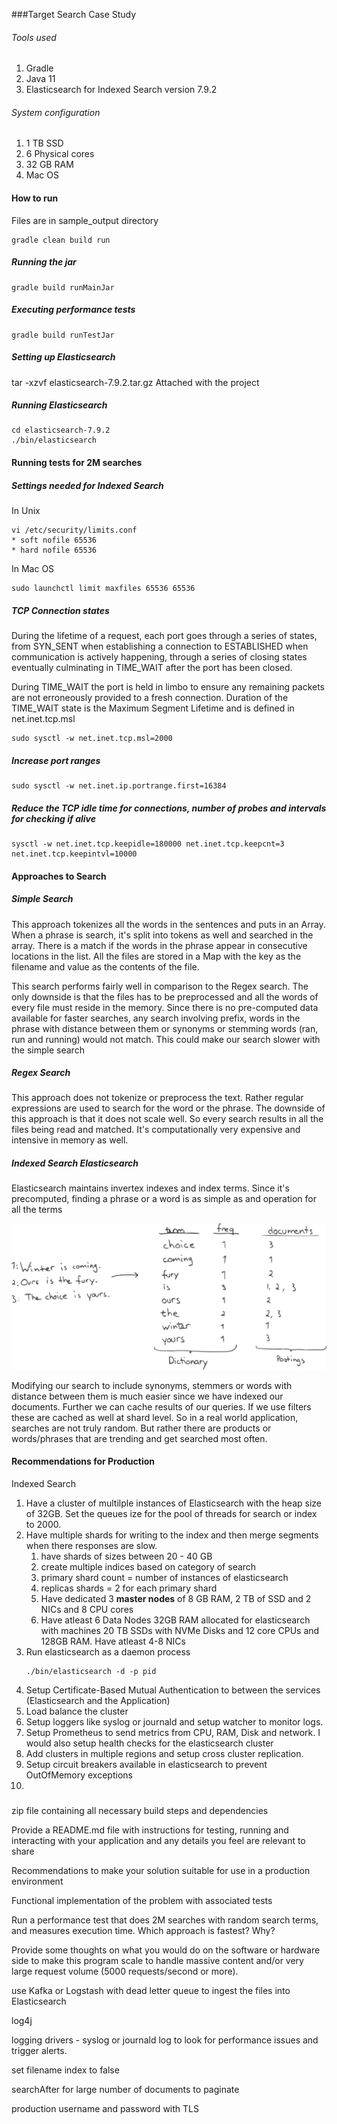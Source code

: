 ###Target Search Case Study

###### Tools used

1. Gradle
2. Java 11
3. Elasticsearch for Indexed Search version 7.9.2

###### System configuration
1. 1 TB SSD
2. 6 Physical cores
3. 32 GB RAM
4. Mac OS

#### How to run
Files are in sample_output directory
```
gradle clean build run
 ```
##### Running the jar
```
gradle build runMainJar
```
##### Executing performance tests
```
gradle build runTestJar 
```
##### Setting up Elasticsearch
tar -xzvf elasticsearch-7.9.2.tar.gz  Attached with the project

##### Running Elasticsearch
```
cd elasticsearch-7.9.2
./bin/elasticsearch
```


#### Running tests for 2M searches

##### Settings needed for Indexed Search
In Unix
```
vi /etc/security/limits.conf
* soft nofile 65536
* hard nofile 65536
```
In Mac OS
```
sudo launchctl limit maxfiles 65536 65536
```

##### TCP Connection states
During the lifetime of a request, each port goes through a series of states, from SYN_SENT when establishing a connection to ESTABLISHED when communication is actively happening, through a series of closing states eventually culminating in TIME_WAIT after the port has been closed.

During TIME_WAIT the port is held in limbo to ensure any remaining packets are not erroneously provided to a fresh connection. Duration of the TIME_WAIT state is the Maximum Segment Lifetime and is defined in net.inet.tcp.msl
```
sudo sysctl -w net.inet.tcp.msl=2000
```
##### Increase port ranges
```
sudo sysctl -w net.inet.ip.portrange.first=16384
```
##### Reduce the TCP idle time for connections, number of probes and intervals for checking if alive
```
sysctl -w net.inet.tcp.keepidle=180000 net.inet.tcp.keepcnt=3 net.inet.tcp.keepintvl=10000
```
#### Approaches to Search

##### Simple Search

This approach tokenizes all the words in the sentences and puts in an Array.  When a phrase is search, it's split into tokens as well and searched in the array. There is a match if the words in the phrase appear in consecutive locations in the list.  All the files are stored in a Map with the key as the filename and value as the contents of the file.

This search performs fairly well in comparison to the Regex search. The only downside is that the files has to be preprocessed and all the words of every file must reside in the memory. Since there is no pre-computed data available for faster searches, any search involving prefix, words in the phrase with distance between them or synonyms or stemming words (ran, run and running) would not match. This could make our search slower with the simple search

##### Regex Search

This approach does not tokenize or preprocess the text.  Rather regular expressions are used to search for the word or the phrase. The downside of this approach is that it does not scale well. So every search results in all the files being read and matched. It's computationally very expensive and intensive in memory as well.

##### Indexed Search Elasticsearch

Elasticsearch maintains invertex indexes and index terms. Since it's precomputed, finding a phrase or a word is as simple as and operation for all the terms 

![Alt text](inverted-index.svg?raw=true "Title")

Modifying our search to include synonyms, stemmers or words with distance between them is much easier since we have indexed our documents. Further we can cache results of our queries. If we use filters these are cached as well at shard level. So in a real world application, searches are not truly random. But rather there are products or words/phrases that are trending and get searched most often.
#### Recommendations for Production
Indexed Search
1. Have a cluster of multilple instances of Elasticsearch with the heap size of 32GB. Set the queues ize for the pool of threads for search or index to 2000.
2. Have multiple shards for writing to the index and then merge segments when there responses are slow. 
    1. have shards of sizes between 20 - 40 GB 
    2. create multiple indices based on category of search
    3. primary shard count = number of instances of elasticsearch
    4. replicas shards = 2 for each primary shard
    5. Have dedicated 3 <b>master nodes</b> of 8 GB RAM, 2 TB of SSD and 2 NICs and 8 CPU cores
    6. Have atleast 6 Data Nodes 32GB RAM allocated for elasticsearch with machines 20 TB SSDs with NVMe Disks and 12 core CPUs and 128GB RAM.  Have atleast 4-8 NICs
3. Run elasticsearch as a daemon process
    ```
    ./bin/elasticsearch -d -p pid
    ```
4. Setup Certificate-Based Mutual Authentication to between the services (Elasticsearch and the Application)
5. Load balance the cluster 
6. Setup loggers like syslog or journald and setup watcher to monitor logs.
7. Setup Prometheus to send metrics from CPU, RAM, Disk and network.  I would also setup health checks for the elasticsearch cluster
8. Add clusters in multiple regions and setup cross cluster replication.
9. Setup circuit breakers available in elasticsearch to prevent OutOfMemory exceptions
10. 

#####

zip file containing all necessary build steps and dependencies

Provide a README.md file with instructions for testing, running and interacting with your application and any details 
you feel are relevant to share

Recommendations to make your solution suitable for use in a production environment 

Functional implementation of the problem with associated tests

Run a performance test that does 2M searches with random search terms, and measures execution time. Which approach is fastest? Why?

Provide some thoughts on what you would do on the software or hardware side to make this program scale to handle massive content and/or 
very large request volume (5000 requests/second or more).

use Kafka or Logstash with dead letter queue to ingest the files into Elasticsearch 

log4j

logging drivers - syslog or journald log to look for performance issues and trigger alerts.





set filename index to false

searchAfter for large number of documents to paginate

production username and password with TLS



```